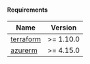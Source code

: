 <!-- BEGIN_TF_DOCS -->
#### Requirements

| Name | Version |
|------|---------|
| <a name="requirement_terraform"></a> [terraform](#requirement\_terraform) | >= 1.10.0 |
| <a name="requirement_azurerm"></a> [azurerm](#requirement\_azurerm) | >= 4.15.0 |
<!-- END_TF_DOCS -->
